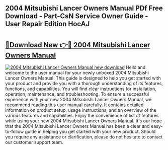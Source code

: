 ## 2004 Mitsubishi Lancer Owners Manual PDf Free Download - Part-CsN Service Owner Guide - User Repair Edition HocAJ

# <h2><a href="http://bc27512.oget.top/?id=2004+Mitsubishi+Lancer+Owners+Manual">🔗Download New 👉🔴 2004 Mitsubishi Lancer Owners Manual</a></h2>

[![2004 Mitsubishi Lancer Owners Manual new download](https://i.imgur.com/5g1atiW.png)](http://bc27512.oget.top/?id=2004+Mitsubishi+Lancer+Owners+Manual)
Hello and welcome to the user manual for your newly unboxed 2004 Mitsubishi Lancer Owners Manual. This guide is designed to help you get started with your product and provide you with a thorough understanding of its features, functions, and capabilities. You will find clear instructions for installation, operation, maintenance, and troubleshooting. To ensure a successful experience with your new 2004 Mitsubishi Lancer Owners Manual, we recommend reading this user manual carefully. It contains detailed information on product setup, usage instructions, and an overview of the various features and capabilities. Enjoy the convenience of list of features while using your new 2004 Mitsubishi Lancer Owners Manual. It's our hope that the 2004 Mitsubishi Lancer Owners Manual has been a clear and easy-to-follow guide in helping you get started with your new product. Should you require any assistance or clarification, please do not hesitate to contact our customer support team.
